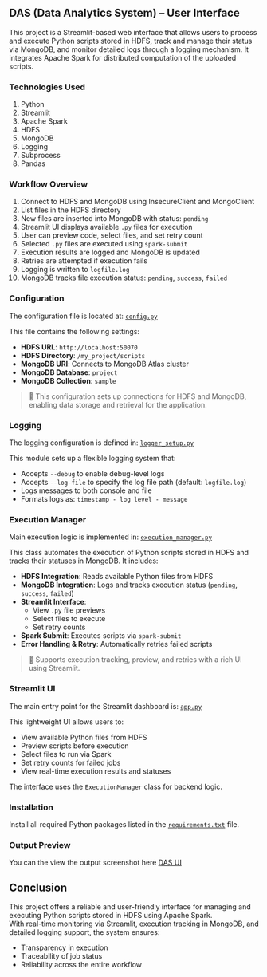 ## DAS (Data Analytics System) – User Interface

This project is a Streamlit-based web interface that allows users to process and execute Python scripts stored in HDFS, track and manage their status via MongoDB, and monitor detailed logs through a logging mechanism. It integrates Apache Spark for distributed computation of the uploaded scripts.

### Technologies Used

1. Python  
2. Streamlit  
3. Apache Spark  
4. HDFS  
5. MongoDB  
6. Logging  
7. Subprocess  
8. Pandas  

### Workflow Overview

1. Connect to HDFS and MongoDB using InsecureClient and MongoClient  
2. List files in the HDFS directory  
3. New files are inserted into MongoDB with status: `pending`  
4. Streamlit UI displays available `.py` files for execution  
5. User can preview code, select files, and set retry count  
6. Selected `.py` files are executed using `spark-submit`  
7. Execution results are logged and MongoDB is updated  
8. Retries are attempted if execution fails  
9. Logging is written to `logfile.log`  
10. MongoDB tracks file execution status: `pending`, `success`, `failed`  

### Configuration

The configuration file is located at: [`config.py`](config.py)

This file contains the following settings:

- **HDFS URL**: `http://localhost:50070`  
- **HDFS Directory**: `/my_project/scripts`  
- **MongoDB URI**: Connects to MongoDB Atlas cluster  
- **MongoDB Database**: `project`  
- **MongoDB Collection**: `sample`

> 📌 This configuration sets up connections for HDFS and MongoDB, enabling data storage and retrieval for the application.

### Logging

The logging configuration is defined in: [`logger_setup.py`](logger_setup.py)

This module sets up a flexible logging system that:

- Accepts `--debug` to enable debug-level logs  
- Accepts `--log-file` to specify the log file path (default: `logfile.log`)  
- Logs messages to both console and file  
- Formats logs as: `timestamp - log level - message`  

### Execution Manager

Main execution logic is implemented in: [`execution_manager.py`](execution_manager.py)

This class automates the execution of Python scripts stored in HDFS and tracks their statuses in MongoDB. It includes:

- **HDFS Integration**: Reads available Python files from HDFS  
- **MongoDB Integration**: Logs and tracks execution status (`pending`, `success`, `failed`)  
- **Streamlit Interface**:
  - View `.py` file previews  
  - Select files to execute  
  - Set retry counts  
- **Spark Submit**: Executes scripts via `spark-submit`  
- **Error Handling & Retry**: Automatically retries failed scripts  

> 📌 Supports execution tracking, preview, and retries with a rich UI using Streamlit.

### Streamlit UI

The main entry point for the Streamlit dashboard is: [`app.py`](app.py)

This lightweight UI allows users to:

- View available Python files from HDFS  
- Preview scripts before execution  
- Select files to run via Spark  
- Set retry counts for failed jobs  
- View real-time execution results and statuses  

The interface uses the `ExecutionManager` class for backend logic.

### Installation

Install all required Python packages listed in the [`requirements.txt`](requirements.txt) file.

### Output Preview

You can the view the output screenshot here [DAS UI](DAS-UI.png)






## Conclusion

This project offers a reliable and user-friendly interface for managing and executing Python scripts stored in HDFS using Apache Spark.  
With real-time monitoring via Streamlit, execution tracking in MongoDB, and detailed logging support, the system ensures:

- Transparency in execution  
- Traceability of job status  
- Reliability across the entire workflow


